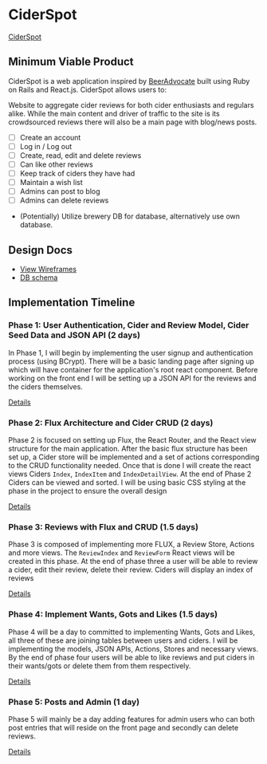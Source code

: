 # CiderSpot
[CiderSpot](http://www.ciderspot.com)

## Minimum Viable Product

CiderSpot is a web application inspired by [BeerAdvocate](http://www.beeradvocate.com/) built using Ruby on Rails and React.js. CiderSpot allows users to:

Website to aggregate cider reviews for both cider enthusiasts and regulars alike. While the main content and driver of traffic to the site is its crowdsourced reviews there will also be a main page with blog/news posts.

- [ ] Create an account
- [ ] Log in / Log out
- [ ] Create, read, edit and delete reviews
- [ ] Can like other reviews
- [ ] Keep track of ciders they have had
- [ ] Maintain a wish list
- [ ] Admins can post to blog
- [ ] Admins can delete reviews

* (Potentially) Utilize brewery DB for database, alternatively use own database.

## Design Docs
* [View Wireframes][view]
* [DB schema][schema]

[view]: ./docs/views.md
[schema]: ./docs/schema.md

## Implementation Timeline

### Phase 1: User Authentication, Cider and Review Model, Cider Seed Data and JSON API (2 days)

In Phase 1, I will begin by implementing the user signup and authentication process (using BCrypt). There will be a basic landing page after signing up which will have container for the application's root react component. Before working on the front end I will be setting up a JSON API for the reviews and the ciders themselves.

[Details][phase-one]

### Phase 2: Flux Architecture and Cider CRUD (2 days)

Phase 2 is focused on setting up Flux, the React Router, and the React view structure for the main application. After the basic flux structure has been set up, a Cider store will be implemented and a set of actions corresponding to the CRUD functionality needed. Once that is done I will create the react views Ciders `Index`, `IndexItem` and `IndexDetailView`. At the end of Phase 2 Ciders can be viewed and sorted. I will be using basic CSS styling at the phase in the project to ensure the overall design

[Details][phase-two]

### Phase 3: Reviews with Flux and CRUD (1.5 days)

Phase 3 is composed of implementing more FLUX, a Review Store, Actions and more views. The `ReviewIndex` and  `ReviewForm` React views will be created in this phase. At the end of phase three a user will be able to review a cider, edit their review, delete their review. Ciders will display an index of reviews

[Details][phase-three]

### Phase 4: Implement Wants, Gots and Likes (1.5 days)

Phase 4 will be a day to committed to implementing Wants, Gots and Likes, all three of these are joining tables between users and ciders. I will be implementing the models, JSON APIs, Actions, Stores and necessary views. By the end of phase four users will be able to like reviews and put ciders in their wants/gots or delete them from them respectively.

[Details][phase-four]

### Phase 5: Posts and Admin (1 day)

Phase 5 will mainly be a day adding features for admin users who can both post entries that will reside on the front page and secondly can delete reviews.

[Details][phase-five]

[phase-one]: ./docs/phases/phase1.md
[phase-two]: ./docs/phases/phase2.md
[phase-three]: ./docs/phases/phase3.md
[phase-four]: ./docs/phases/phase4.md
[phase-five]: ./docs/phases/phase5.md
